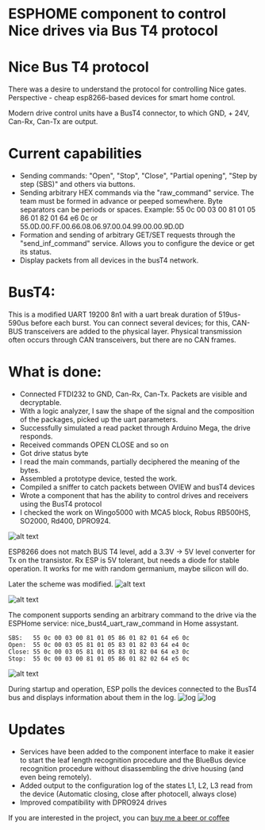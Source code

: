 # ESPHOME component to control Nice drives via Bus T4 protocol
# Nice Bus T4 protocol

There was a desire to understand the protocol for controlling Nice gates.
Perspective - cheap esp8266-based devices for smart home control.

Modern drive control units have a BusT4 connector, to which GND, + 24V, Can-Rx, Can-Tx are output.

# Current capabilities
* Sending commands: "Open", "Stop", "Close", "Partial opening", "Step by step (SBS)" and others via buttons.
* Sending arbitrary HEX commands via the "raw_command" service. The team must be formed in advance or peeped somewhere. Byte separators can be periods or spaces. Example: 55 0c 00 03 00 81 01 05 86 01 82 01 64 e6 0c or 55.0D.00.FF.00.66.08.06.97.00.04.99.00.00.9D.0D
* Formation and sending of arbitrary GET/SET requests through the "send_inf_command" service. Allows you to configure the device or get its status.
* Display packets from all devices in the busT4 network.

# BusT4:

This is a modified UART 19200 8n1 with a uart break duration of 519us-590us before each burst.
You can connect several devices; for this, CAN-BUS transceivers are added to the physical layer.
Physical transmission often occurs through CAN transceivers, but there are no CAN frames.

# What is done:
* Connected FTDI232 to GND, Can-Rx, Can-Tx. Packets are visible and decryptable.
* With a logic analyzer, I saw the shape of the signal and the composition of the packages, picked up the uart parameters.
* Successfully simulated a read packet through Arduino Mega, the drive responds.
* Received commands OPEN CLOSE and so on
* Got drive status byte
* I read the main commands, partially deciphered the meaning of the bytes.
* Assembled a prototype device, tested the work.
* Compiled a sniffer to catch packets between OVIEW and busT4 devices
* Wrote a component that has the ability to control drives and receivers using the BusT4 protocol
* I checked the work on Wingo5000 with MCA5 block, Robus RB500HS, SO2000, Rd400, DPRO924.

![alt text](img/Schematic_esphome_bust4_adapter.png "bus-t4 adapter diagram")


ESP8266 does not match BUS T4 level, add a 3.3V -> 5V level converter for Tx on the transistor.
Rx ESP is 5V tolerant, but needs a diode for stable operation. It works for me with random germanium, maybe silicon will do.

Later the scheme was modified.
![alt text](img/Schematic_busT4adapter_xl.png "Bus-t4 adapter diagram with a modified power supply")

![alt text](img/hassio-bust4.png "Bus-t4 component test")


The component supports sending an arbitrary command to the drive via the ESPHome service: nice_bust4_uart_raw_command in Home assystant.
```
SBS:   55 0c 00 03 00 81 01 05 86 01 82 01 64 e6 0c
Open:  55 0c 00 03 05 81 01 05 83 01 82 03 64 e4 0c
Close: 55 0c 00 03 05 81 01 05 83 01 82 04 64 e3 0c
Stop:  55 0c 00 03 00 81 01 05 86 01 82 02 64 e5 0c
```
![alt text](img/IMG_20220113_160221.jpg "Appearance of the prototype device")

During startup and operation, ESP polls the devices connected to the BusT4 bus and displays information about them in the log.
![log](img/log.png "Лог")
![log](img/log2.png "Лог2")

# Updates
* Services have been added to the component interface to make it easier to start the leaf length recognition procedure and the BlueBus device recognition procedure without disassembling the drive housing (and even being remotely).
* Added output to the configuration log of the states L1, L2, L3 read from the device (Automatic closing, close after photocell, always close)
* Improved compatibility with DPRO924 drives

If you are interested in the project, you can [buy me a beer or coffee](https://yoomoney.ru/to/4100117927279918)
